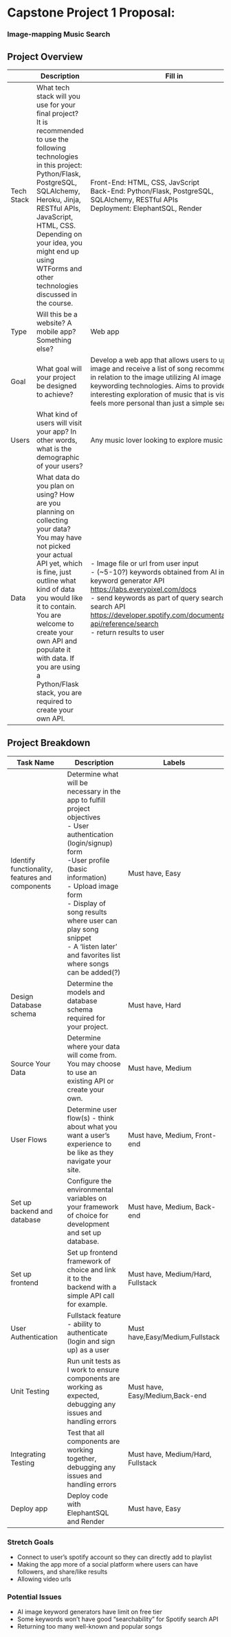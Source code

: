 # Capstone Project 1 Proposal:
### Image-mapping Music Search
## Project Overview

|            | Description                                                                                                                                                                                                                                                                                                                                              | Fill in |
| ---------- | -------------------------------------------------------------------------------------------------------------------------------------------------------------------------------------------------------------------------------------------------------------------------------------------------------------------------------------------------------- | ------- |
| Tech Stack | What tech stack will you use for your final project? It is recommended to use the following technologies in this project: Python/Flask, PostgreSQL, SQLAlchemy, Heroku, Jinja, RESTful APIs, JavaScript, HTML, CSS. Depending on your idea, you might end up using WTForms and other technologies discussed in the course.|Front-End: HTML, CSS, JavScript <br> Back-End: Python/Flask, PostgreSQL, SQLAlchemy, RESTful APIs <br> Deployment: ElephantSQL, Render|
| Type       | Will this be a website? A mobile app? Something else? | Web app         |
| Goal       | What goal will your project be designed to achieve?  |Develop a web app that allows users to upload an image and receive a list of song recommendations in relation to the image utilizing AI image keywording technologies. Aims to provide an interesting exploration of music that is visual and feels more personal than just a simple search.|
| Users      | What kind of users will visit your app? In other words, what is the demographic of your users? | Any music lover looking to explore music randomly.|
| Data       | What data do you plan on using? How are you planning on collecting your data? You may have not picked your actual API yet, which is fine, just outline what kind of data you would like it to contain. You are welcome to create your own API and populate it with data. If you are using a Python/Flask stack, you are required to create your own API.                             |- Image file or url from user input <br> - (~5-10?) keywords obtained from AI image keyword generator API https://labs.everypixel.com/docs <br> - send keywords as part of query search to Spotify search API https://developer.spotify.com/documentation/web-api/reference/search <br> - return results to user|

## Project Breakdown


| Task Name                   | Description                                                                                                   | Labels                                                          |
| --------------------------- | ------------------------------------------------------------------------------------------------------------- | ----------------------------------------------------------------- |
|Identify functionality, features and components|Determine what will be necessary in the app to fulfill project objectives <br>- User authentication (login/signup) form <br>-User profile (basic information) <br>- Upload image form <br>- Display of song results where user can play song snippet <br>- A ‘listen later’ and favorites list where songs can be added(?)| Must have, Easy
| Design Database schema      | Determine the models and database schema required for your project.                                           | Must have, Hard |
| Source Your Data            | Determine where your data will come from. You may choose to use an existing API or create your own.           | Must have, Medium|
| User Flows                  | Determine user flow(s) - think about what you want a user’s experience to be like as they navigate your site. | Must have, Medium, Front-end |
| Set up backend and database | Configure the environmental variables on your framework of choice for development and set up database.        | Must have, Medium, Back-end |
| Set up frontend             | Set up frontend framework of choice and link it to the backend with a simple API call for example.            | Must have, Medium/Hard, Fullstack|
| User Authentication         | Fullstack feature - ability to authenticate (login and sign up) as a user                                     | Must have,Easy/Medium,Fullstack|
|Unit Testing|Run unit tests as I work to ensure components are working as expected, debugging any issues and handling errors|Must have, Easy/Medium,Back-end|
|Integrating Testing|Test that all components are working together, debugging any issues and handling errors|Must have, Medium/Hard, Fullstack|
|Deploy app|Deploy code with ElephantSQL and Render|Must have, Easy|

### Stretch Goals
* Connect to user’s spotify account so they can directly add to playlist
* Making the app more of a social platform where users can have followers, and share/like results
* Allowing video urls

### Potential Issues
* AI image keyword generators have limit on free tier
* Some keywords won’t have good “searchability” for Spotify search API
* Returning too many well-known and popular songs 
